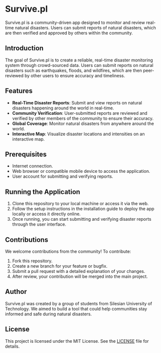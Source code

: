 # Survive.pl

Survive.pl is a community-driven app designed to monitor and review real-time natural disasters. Users can submit reports of natural disasters, which are then verified and approved by others within the community.

## Introduction

The goal of Survive.pl is to create a reliable, real-time disaster monitoring system through crowd-sourced data. Users can submit reports on natural disasters such as earthquakes, floods, and wildfires, which are then peer-reviewed by other users to ensure accuracy and timeliness.

## Features

- **Real-Time Disaster Reports**: Submit and view reports on natural disasters happening around the world in real-time.
- **Community Verification**: User-submitted reports are reviewed and verified by other members of the community to ensure their accuracy.
- **Global Coverage**: Monitor natural disasters from anywhere around the world.
- **Interactive Map**: Visualize disaster locations and intensities on an interactive map.

## Prerequisites

- Internet connection.
- Web browser or compatible mobile device to access the application.
- User account for submitting and verifying reports.

## Running the Application

1. Clone this repository to your local machine or access it via the web.
2. Follow the setup instructions in the installation guide to deploy the app locally or access it directly online.
3. Once running, you can start submitting and verifying disaster reports through the user interface.

## Contributions

We welcome contributions from the community! To contribute:
1. Fork this repository.
2. Create a new branch for your feature or bugfix.
3. Submit a pull request with a detailed explanation of your changes.
4. After review, your contribution will be merged into the main project.

## Author

Survive.pl was created by a group of students from Silesian University of Technology. We aimed to build a tool that could help communities stay informed and safe during natural disasters.

## License

This project is licensed under the MIT License. See the [LICENSE](LICENSE) file for details.
